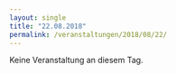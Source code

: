 ```yaml
---
layout: single
title: "22.08.2018"
permalink: /veranstaltungen/2018/08/22/
---
```


Keine Veranstaltung an diesem Tag.
